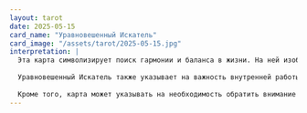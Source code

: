 ```yaml
---
layout: tarot
date: 2025-05-15
card_name: "Уравновешенный Искатель"
card_image: "/assets/tarot/2025-05-15.jpg"
interpretation: |
  Эта карта символизирует поиск гармонии и баланса в жизни. На ней изображен человек, идущий по натянутой веревке, что говорит о необходимости сохранять равновесие в условиях неопределенности. Сегодня вам может понадобиться проявить гибкость и адаптивность, чтобы преодолеть возникающие трудности. Возможно, вы столкнетесь с ситуациями, которые потребуют от вас мудрости и осторожности в принятии решений.
  
  Уравновешенный Искатель также указывает на важность внутренней работы. Это время для саморазмышлений и анализа своих желаний и целей. Задайте себе вопросы: что для вас действительно важно? Как вы можете достичь гармонии между своими стремлениями и реальностью? Не бойтесь искать ответы внутри себя, ведь именно там вы найдете ключ к своему внутреннему миру.
  
  Кроме того, карта может указывать на необходимость обратить внимание на окружающий мир и людей вокруг вас. Возможно, вам стоит поддержать кого-то, кто находится в поиске своего пути. Ваша способность сохранять баланс может вдохновить других и помочь им найти свое место в жизни. Сегодняшний день предлагает вам возможность быть источником света и мудрости для окружающих.
---
```

